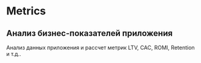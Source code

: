 # Metrics
## Анализ бизнес-показателей приложения
Анализ данных приложения и рассчет метрик LTV, CAC, ROMI, Retention и т.д..


